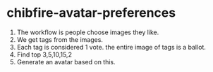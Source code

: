 # chibfire-avatar-preferences

1. The workflow is people choose images they like. 
2. We get tags from the images.
3. Each tag is considered 1 vote. the entire image of tags is a ballot. 
4. Find top 3,5,10,15,2
5. Generate an avatar based on this.
